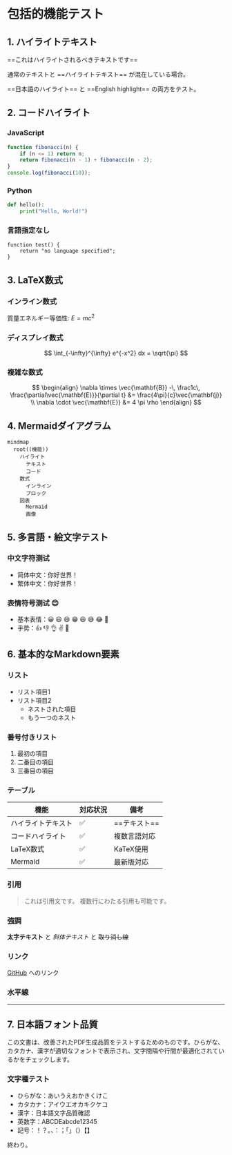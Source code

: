 # 包括的機能テスト

## 1. ハイライトテキスト

==これはハイライトされるべきテキストです==

通常のテキストと ==ハイライトテキスト== が混在している場合。

==日本語のハイライト== と ==English highlight== の両方をテスト。

## 2. コードハイライト

### JavaScript
```javascript
function fibonacci(n) {
    if (n <= 1) return n;
    return fibonacci(n - 1) + fibonacci(n - 2);
}
console.log(fibonacci(10));
```

### Python
```python
def hello():
    print("Hello, World!")
```

### 言語指定なし
```
function test() {
    return "no language specified";
}
```

## 3. LaTeX数式

### インライン数式
質量エネルギー等価性: $E = mc^2$

### ディスプレイ数式
$$
\int_{-\infty}^{\infty} e^{-x^2} dx = \sqrt{\pi}
$$

### 複雑な数式
$$
\begin{align}
\nabla \times \vec{\mathbf{B}} -\, \frac1c\, \frac{\partial\vec{\mathbf{E}}}{\partial t} &= \frac{4\pi}{c}\vec{\mathbf{j}} \\
\nabla \cdot \vec{\mathbf{E}} &= 4 \pi \rho
\end{align}
$$

## 4. Mermaidダイアグラム

```mermaid
mindmap
  root((機能))
    ハイライト
      テキスト
      コード
    数式
      インライン
      ブロック
    図表
      Mermaid
      画像
```

## 5. 多言語・絵文字テスト

### 中文字符测试
- 简体中文：你好世界！
- 繁体中文：你好世界！

### 表情符号测试 😊
- 基本表情：😀 😃 😄 😁 😆 😅 😂 🤣
- 手势：👍 👎 👌 ✌️ 🤞

## 6. 基本的なMarkdown要素

### リスト
- リスト項目1
- リスト項目2
  - ネストされた項目
  - もう一つのネスト

### 番号付きリスト
1. 最初の項目
2. 二番目の項目
3. 三番目の項目

### テーブル
| 機能 | 対応状況 | 備考 |
|------|----------|------|
| ハイライトテキスト | ✅ | ==テキスト== |
| コードハイライト | ✅ | 複数言語対応 |
| LaTeX数式 | ✅ | KaTeX使用 |
| Mermaid | ✅ | 最新版対応 |

### 引用
> これは引用文です。
> 複数行にわたる引用も可能です。

### 強調
**太字テキスト** と *斜体テキスト* と ~~取り消し線~~

### リンク
[GitHub](https://github.com) へのリンク

### 水平線
---

## 7. 日本語フォント品質

この文書は、改善されたPDF生成品質をテストするためのものです。ひらがな、カタカナ、漢字が適切なフォントで表示され、文字間隔や行間が最適化されているかをチェックします。

### 文字種テスト
- ひらがな：あいうえおかきくけこ
- カタカナ：アイウエオカキクケコ
- 漢字：日本語文字品質確認
- 英数字：ABCDEabcde12345
- 記号：！？。、：；「」（）【】

終わり。
